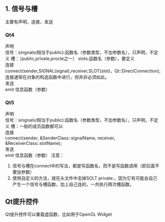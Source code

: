 ## 1. 信号与槽
主要有声明，连接，发送  
### Qt4
声明  
信号：singnals(相当于public):函数名（参数类型，不加参数名），只声明，不定义
槽：（public,private,procte之一） slots:函数名（参数），要定义  
连接  
connect(sender,SIGNAL(signal),receiver,SLOT(slot)，Qt::DirectConnection);  
连接通常在对象的构造函数中进行，但并非必须如此。  
发送  
emit 信息函数（参数）
###  Qt5
声明  
信号：singnals(相当于public):函数名（参数类型，不加参数名），只声明，不定义
槽：一般的成员函数都可以  
连接  
connect(sender, &SenderClass::signalName, receiver, &ReceiverClass::slotName);  
发送  
emit 信息函数（参数）
注意：  
1. 信号与槽在connect中的写法，都是写函数名，而不是写函数调用（即后面不要加参数）
2. 使用自定义的方法，就在头文件中去掉SOLT private:，因为它有可能会自己产生一个信号与槽函数，加上自己连的，一共执行两次槽函数。  



## Qt提升控件
Qt提升控件可以重载虚函数，比如用于OpenGL Widget
